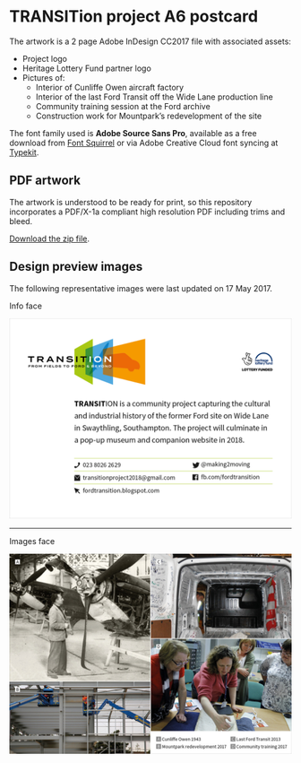 # TRANSITion project A6 postcard

The artwork is a 2 page Adobe InDesign CC2017 file with associated assets:

* Project logo
* Heritage Lottery Fund partner logo
* Pictures of:
    * Interior of Cunliffe Owen aircraft factory
    * Interior of the last Ford Transit off the Wide Lane production line
    * Community training session at the Ford archive
    * Construction work for Mountpark’s redevelopment of the site

The font family used is **Adobe Source Sans Pro**, available as a free download from [Font Squirrel](https://www.fontsquirrel.com/fonts/source-sans-pro) or via Adobe Creative Cloud font syncing at [Typekit](https://typekit.com/fonts/source-sans).

## PDF artwork

The artwork is understood to be ready for print, so this repository incorporates a PDF/X-1a compliant high resolution PDF including trims and bleed.

[Download the zip file](https://github.com/watershed/transition-a6-postcard/archive/master.zip).

## Design preview images

The following representative images were last updated on 17 May 2017.

Info face

![TRANSITion postcard info](https://raw.githubusercontent.com/watershed/transition-a6-postcard/master/design-preview/transition-A6-postcard_info.png)

- - -

Images face

![TRANSITion postcard images](https://raw.githubusercontent.com/watershed/transition-a6-postcard/master/design-preview/transition-A6-postcard_images.jpg)
